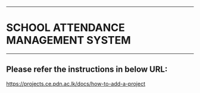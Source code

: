 ___
# SCHOOL ATTENDANCE MANAGEMENT SYSTEM
___

## Please refer the instructions in below URL:

https://projects.ce.pdn.ac.lk/docs/how-to-add-a-project
